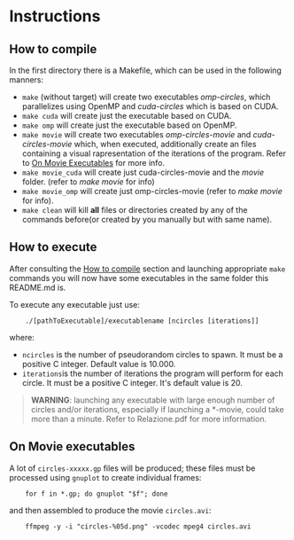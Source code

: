 # Instructions

## How to compile
In the first directory there is a Makefile, which can be used in the following manners:

- `make` (without target) will create two executables _omp-circles_, which parallelizes using OpenMP and _cuda-circles_ which is based on CUDA.
- `make cuda` will create just the executable based on CUDA.
- `make omp` will create just the executable based on OpenMP.
- `make movie` will create two executables _omp-circles-movie_ and _cuda-circles-movie_ which, when executed, additionally create an files containing a visual rapresentation of the iterations of the program. Refer to [On Movie Executables](#on-movie-executables) for more info.
- `make movie_cuda` will create just cuda-circles-movie and the _movie_ folder. (refer to _make movie_ for info)
- `make movie_omp` will create just omp-circles-movie (refer to _make movie_ for info).
- `make clean` will kill __all__ files or directories created by any of the commands before(or created by you manually but with same name).
## How to execute

After consulting the [How to compile](#how-to-compile) section and launching appropriate `make` commands you will now have some executables in the same folder this README.md is.

To execute any executable just use:

        ./[pathToExecutable]/executablename [ncircles [iterations]] 

where:

- `ncircles` is the number of pseudorandom circles to spawn. It must be a positive C integer. Default value is 10.000.
- `iterations`is the number of iterations the program will perform for each circle. It must be a positive C integer. It's default value is 20.

> **WARNING**: launching any executable with large enough number of circles and/or iterations, especially if launching a *-movie, could take more than a minute. Refer to Relazione.pdf for more information.

## On Movie executables

A lot of `circles-xxxxx.gp` files will be produced; these files must
be processed using `gnuplot` to create individual frames:

        for f in *.gp; do gnuplot "$f"; done

and then assembled to produce the movie `circles.avi`:

        ffmpeg -y -i "circles-%05d.png" -vcodec mpeg4 circles.avi